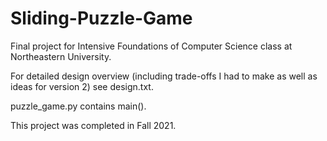 # Sliding-Puzzle-Game
Final project for Intensive Foundations of Computer Science class at Northeastern University. 

For detailed design overview (including trade-offs I had to make as well as ideas for version 2) see design.txt. 

puzzle_game.py contains main(). 

This project was completed in Fall 2021.
